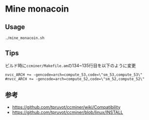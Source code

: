 # Mine monacoin

## Usage

```sh
./mine_monacoin.sh
```

## Tips
ビルド時に`ccminer/Makefile.am`の134~135行目を以下のように変更
```
nvcc_ARCH += -gencode=arch=compute_53,code=\"sm_53,compute_53\"
#nvcc_ARCH += -gencode=arch=compute_52,code=\"sm_52,compute_52\"
```

## 参考
- https://github.com/tpruvot/ccminer/wiki/Compatibility
- https://github.com/tpruvot/ccminer/blob/linux/INSTALL